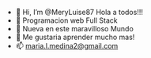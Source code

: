 - 👋 Hi, I’m @MeryLuise87 Hola a todos!!!
- 👀 Programacion web Full Stack
- 🌱 Nueva en este maravilloso Mundo
- 💞️ Me gustaria aprender mucho mas!
- 📫 maria.l.medina2@gmail.com

<!---
MeryLuise87/MeryLuise87 is a ✨ special ✨ repository because its `README.md` (this file) appears on your GitHub profile.
You can click the Preview link to take a look at your changes.
--->
